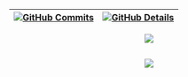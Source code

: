 



  

  
 | [![GitHub Commits](http://github-profile-summary-cards.vercel.app/api/cards/productive-time?username=isaac545454&theme=dracula&utcOffset=-3)](https://github.com/vn7n24fzkq/github-profile-summary-cards) | [![GitHub Details](http://github-profile-summary-cards.vercel.app/api/cards/profile-details?username=chariot27&theme=dracula)](https://github.com/vn7n24fzkq/github-profile-summary-cards) |  
 | ----------- | ----------- |


 
  <div align="center" >
<a href="https://skillicons.dev"   >
  <img src="https://skillicons.dev/icons?i=java,spring,hibernate,python,django,flask,mysql,aws,gcp,kali,ubuntu,c,cpp,cs,dotnet,linkedin,git,github,angular,vite,nodejs,javascript,typescript,html,css,vscode,redhat" />
</a>
  <br />

  </div>

 
##
   <div align="center" >
     <img src="https://github-profile-trophy.vercel.app/?username=chariot27&row=1&column=6&theme=dracula&margin-w=15&margin-h=15"/>
  </div>
  
 






 
  
  

  


